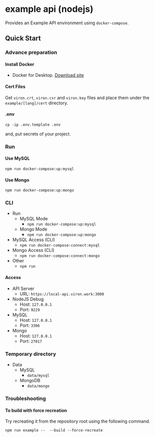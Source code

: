 # example api (nodejs)

Provides an Example API environment using `docker-compose`.

## Quick Start

### Advance preparation

#### Install Docker

- Docker for Desktop. [Download site](https://www.docker.com/products/docker-desktop)

#### Cert Files

Get `viron.crt`, `viron.csr` and `viron.key` files and place them under the `example/[lang]/cert` directory.

#### .env

```shell
cp -ip .env.template .env
```

and, put secrets of your project.

### Run

#### Use MySQL

```shell
npm run docker-compose:up:mysql
```

#### Use Mongo

```shell
npm run docker-compose:up:mongo
```

### CLI

- Run
  - MySQL Mode
    - `npm run docker-compose:up:mysql`
  - Mongo Mode
    - `npm run docker-compose:up:mongo`
- MySQL Access (CLI)
  - `npm run docker-compose:connect:mysql`
- Mongo Access (CLI)
  - `npm run docker-compose:connect:mongo`
- Other
  - `npm run`

#### Access

- API Server
  - URL: `https://local-api.viron.work:3000`
- NodeJS Debug
  - Host: `127.0.0.1`
  - Port: `9229`
- MySQL
  - Host: `127.0.0.1`
  - Port: `3306`
- Mongo
  - Host: `127.0.0.1`
  - Port: `27017`

### Temporary directory

- Data
  - MySQL
    - `data/mysql`
  - MongoDB
    - `data/mongo`

### Troubleshooting

#### To build with force recreation

Try recreating it from the repository root using the following command.

```shell
npm run example --  --build --force-recreate
```

